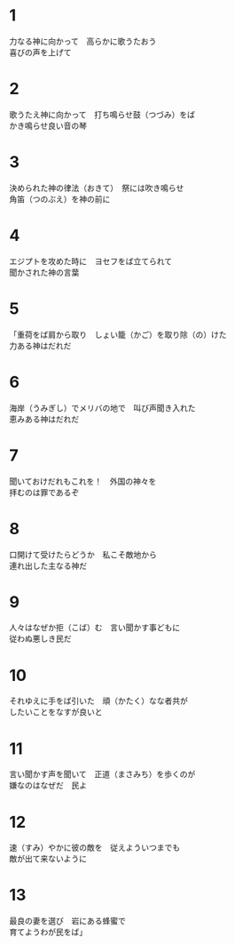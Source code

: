 # 1  
力なる神に向かって　高らかに歌うたおう  
喜びの声を上げて  

# 2  
歌うたえ神に向かって　打ち鳴らせ鼓（つづみ）をば  
かき鳴らせ良い音の琴  

# 3  
決められた神の律法（おきて）　祭には吹き鳴らせ  
角笛（つのぶえ）を神の前に  

# 4  
エジプトを攻めた時に　ヨセフをば立てられて  
聞かされた神の言葉  

# 5  
「重荷をば肩から取り　しょい籠（かご）を取り除（の）けた  
力ある神はだれだ  

# 6  
海岸（うみぎし）でメリバの地で　叫び声聞き入れた  
恵みある神はだれだ  

# 7  
聞いておけだれもこれを！　外国の神々を  
拝むのは罪であるぞ  

# 8  
口開けて受けたらどうか　私こそ敵地から  
連れ出した主なる神だ  

# 9  
人々はなぜか拒（こば）む　言い聞かす事どもに  
従わぬ悪しき民だ  

# 10  
それゆえに手をば引いた　頑（かたく）なな者共が  
したいことをなすが良いと  

# 11  
言い聞かす声を聞いて　正道（まさみち）を歩くのが  
嫌なのはなぜだ　民よ  

# 12  
速（すみ）やかに彼の敵を　従えよういつまでも  
敵が出て来ないように  

# 13  
最良の妻を選び　岩にある蜂蜜で  
育てようわが民をば」  

